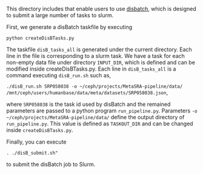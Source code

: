 This directory includes that enable users to use [disbatch](https://github.com/flatironinstitute/disBatch), which is designed to submit a large number of tasks to slurm.

First, we generate a disBatch taskfile by executing

`python createDisBTasks.py`

The taskfile `disB_tasks_all` is generated under the current directory. 
Each line in the file is corresponding to a slurm task. 
We have a task for each non-empty data file under directory `INPUT_DIR`, which is defined and can be modified inside createDisBTasks.py. 
Each line in `disB_tasks_all` is a command executing `disB_run.sh` such as,

`./disB_run.sh SRP058038 -o ~/ceph/projects/MetaSRA-pipeline/data/ /mnt/ceph/users/humanbase/data/meta/datasets/SRP058038.json`,

where `SRP058038` is the task id used by disBatch and the remained parameters are passed to a python program `run_pipeline.py`. 
Parameters `-o ~/ceph/projects/MetaSRA-pipeline/data/` define the output directory of `run_pipeline.py`.
This value is defined as `TASKOUT_DIR` and can be changed inside `createDisBTasks.py`.

Finally, you can execute 

`. ./disB_submit.sh"`

to  submit the disBatch job to Slurm. 
